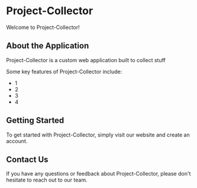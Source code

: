 # Project-Collector

Welcome to Project-Collector! 

## About the Application

Project-Collector is a custom web application built to collect stuff

Some key features of Project-Collector include:

- 1
- 2
- 3
- 4

## Getting Started

To get started with Project-Collector, simply visit our website and create an account.

## Contact Us

If you have any questions or feedback about Project-Collector, please don't hesitate to reach out to our team.
